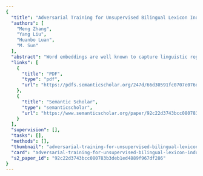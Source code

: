```yaml
---
{
  "title": "Adversarial Training for Unsupervised Bilingual Lexicon Induction",
  "authors": [
    "Meng Zhang",
    "Yang Liu",
    "Huanbo Luan",
    "M. Sun"
  ],
  "abstract": "Word embeddings are well known to capture linguistic regularities of the language on which they are trained. Researchers also observe that these regularities can transfer across languages. However, previous endeavors to connect separate monolingual word embeddings typically require cross-lingual signals as supervision, either in the form of parallel corpus or seed lexicon. In this work, we show that such cross-lingual connection can actually be established without any form of supervision. We achieve this end by formulating the problem as a natural adversarial game, and investigating techniques that are crucial to successful training. We carry out evaluation on the unsupervised bilingual lexicon induction task. Even though this task appears intrinsically cross-lingual, we are able to demonstrate encouraging performance without any cross-lingual clues.",
  "links": [
    {
      "title": "PDF",
      "type": "pdf",
      "url": "https://pdfs.semanticscholar.org/247d/66d30591fc0707e076da3d1a269c2b4fdf74.pdf"
    },
    {
      "title": "Semantic Scholar",
      "type": "semanticscholar",
      "url": "https://www.semanticscholar.org/paper/92c22d3743bcc080783b3deb1ed4889f967df286"
    }
  ],
  "supervision": [],
  "tasks": [],
  "methods": [],
  "thumbnail": "adversarial-training-for-unsupervised-bilingual-lexicon-induction-thumb.jpg",
  "card": "adversarial-training-for-unsupervised-bilingual-lexicon-induction-card.jpg",
  "s2_paper_id": "92c22d3743bcc080783b3deb1ed4889f967df286"
}
---
```


